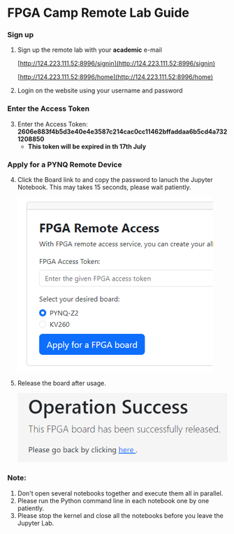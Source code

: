 # FPGA Camp Remote Lab Guide

### Sign up

1. Sign up the remote lab with your **academic** e-mail

   [http://124.223.111.52:8996/signin](http://124.223.111.52:8996/signin)

   [http://124.223.111.52:8996/home](http://124.223.111.52:8996/home)
2. Login on the website using your username and password

### Enter the Access Token

3. Enter the Access Token: **2606e883f4b5d3e40e4e3587c214cac0cc11462bffaddaa6b5cd4a7321208850**
   * **This token will be expired in th 17th July**

### Apply for a PYNQ Remote Device

4. Click the Board link to and copy the password to lanuch the Jupyter Notebook. This may takes 15 seconds, please wait patiently.

   ![load_board](image/Remote_Lab/load_board.png)
5. Release the board after usage.

   ![release](image/Remote_Lab/release.png)

### Note:

1. Don't open several notebooks together and execute them all in parallel.
2. Please run the Python command line in each notebook one by one patiently.
3. Please stop the kernel and close all the notebooks before you leave the Jupyter Lab.
